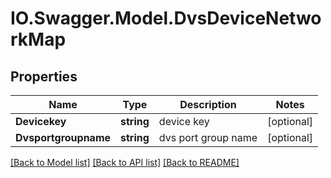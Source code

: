# IO.Swagger.Model.DvsDeviceNetworkMap
## Properties

Name | Type | Description | Notes
------------ | ------------- | ------------- | -------------
**Devicekey** | **string** | device key | [optional] 
**Dvsportgroupname** | **string** | dvs port group name | [optional] 

[[Back to Model list]](../README.md#documentation-for-models) [[Back to API list]](../README.md#documentation-for-api-endpoints) [[Back to README]](../README.md)

